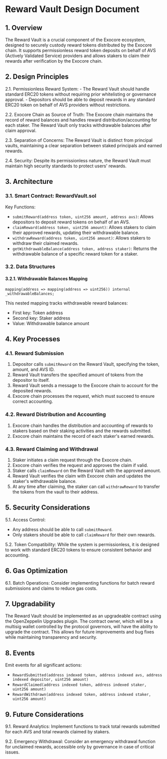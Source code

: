 # Reward Vault Design Document

## 1. Overview

The Reward Vault is a crucial component of the Exocore ecosystem, designed to securely custody reward tokens distributed by the Exocore chain. It supports permissionless reward token deposits on behalf of AVS (Actively Validated Service) providers and allows stakers to claim their rewards after verification by the Exocore chain.

## 2. Design Principles

2.1. Permissionless Reward System:
    - The Reward Vault should handle standard ERC20 tokens without requiring prior whitelisting or governance approval.
    - Depositors should be able to deposit rewards in any standard ERC20 token on behalf of AVS providers without restrictions.

2.2. Exocore Chain as Source of Truth: The Exocore chain maintains the record of reward balances and handles reward distribution/accounting for each staker. The Reward Vault only tracks withdrawable balances after claim approval.

2.3. Separation of Concerns: The Reward Vault is distinct from principal vaults, maintaining a clear separation between staked principals and earned rewards.

2.4. Security: Despite its permissionless nature, the Reward Vault must maintain high security standards to protect users' rewards.

## 3. Architecture

### 3.1. Smart Contract: RewardVault.sol

Key Functions:
- `submitReward(address token, uint256 amount, address avs)`: Allows depositors to deposit reward tokens on behalf of an AVS.
- `claimReward(address token, uint256 amount)`: Allows stakers to claim their approved rewards, updating their withdrawable balance.
- `withdrawReward(address token, uint256 amount)`: Allows stakers to withdraw their claimed rewards.
- `getWithdrawableBalance(address token, address staker)`: Returns the withdrawable balance of a specific reward token for a staker.

### 3.2. Data Structures

#### 3.2.1. Withdrawable Balances Mapping

```solidity
mapping(address => mapping(address => uint256)) internal _withdrawableBalances;
```

This nested mapping tracks withdrawable reward balances:
- First key: Token address
- Second key: Staker address
- Value: Withdrawable balance amount

## 4. Key Processes

### 4.1. Reward Submission

1. Depositor calls `submitReward` on the Reward Vault, specifying the token, amount, and AVS ID.
2. Reward Vault transfers the specified amount of tokens from the depositor to itself.
3. Reward Vault sends a message to the Exocore chain to account for the deposited rewards.
4. Exocore chain processes the request, which must succeed to ensure correct accounting.

### 4.2. Reward Distribution and Accounting

1. Exocore chain handles the distribution and accounting of rewards to stakers based on their staking activities and the rewards submitted.
2. Exocore chain maintains the record of each staker's earned rewards.

### 4.3. Reward Claiming and Withdrawal

1. Staker initiates a claim request through the Exocore chain.
2. Exocore chain verifies the request and approves the claim if valid.
3. Staker calls `claimReward` on the Reward Vault with the approved amount.
4. Reward Vault verifies the claim with Exocore chain and updates the staker's withdrawable balance.
5. At any time after claiming, the staker can call `withdrawReward` to transfer the tokens from the vault to their address.

## 5. Security Considerations

5.1. Access Control: 
- Any address should be able to call `submitReward`.
- Only stakers should be able to call `claimReward` for their own rewards.

5.2. Token Compatibility: While the system is permissionless, it is designed to work with standard ERC20 tokens to ensure consistent behavior and accounting.

## 6. Gas Optimization

6.1. Batch Operations: Consider implementing functions for batch reward submissions and claims to reduce gas costs.

## 7. Upgradability

The Reward Vault should be implemented as an upgradeable contract using the OpenZeppelin Upgrades plugin. The contract owner, which will be a multisig wallet controlled by the protocol governors, will have the ability to upgrade the contract. This allows for future improvements and bug fixes while maintaining transparency and security.

## 8. Events

Emit events for all significant actions:
- `RewardSubmitted(address indexed token, address indexed avs, address indexed depositor, uint256 amount)`
- `RewardClaimed(address indexed token, address indexed staker, uint256 amount)`
- `RewardWithdrawn(address indexed token, address indexed staker, uint256 amount)`

## 9. Future Considerations

9.1. Reward Analytics: Implement functions to track total rewards submitted for each AVS and total rewards claimed by stakers.

9.2. Emergency Withdrawal: Consider an emergency withdrawal function for unclaimed rewards, accessible only by governance in case of critical issues.
